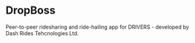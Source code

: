 # DropBoss
Peer-to-peer ridesharing and ride-hailing app for DRIVERS - developed by Dash Rides Tehcnologies Ltd.
